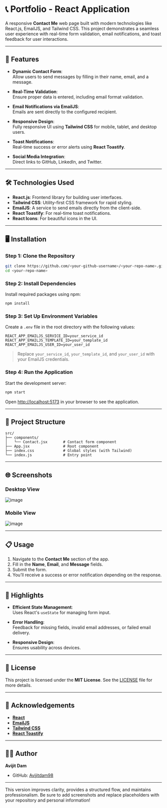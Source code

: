 

# 📞 Portfolio - React Application  

A responsive **Contact Me** web page built with modern technologies like React.js, EmailJS, and Tailwind CSS. This project demonstrates a seamless user experience with real-time form validation, email notifications, and toast feedback for user interactions.

---

## 🚀 Features  

- **Dynamic Contact Form**:  
  Allow users to send messages by filling in their name, email, and a message.  

- **Real-Time Validation**:  
  Ensure proper data is entered, including email format validation.  

- **Email Notifications via EmailJS**:  
  Emails are sent directly to the configured recipient.  

- **Responsive Design**:  
  Fully responsive UI using **Tailwind CSS** for mobile, tablet, and desktop users.  

- **Toast Notifications**:  
  Real-time success or error alerts using **React Toastify**.  

- **Social Media Integration**:  
  Direct links to GitHub, LinkedIn, and Twitter.  

---

## 🛠️ Technologies Used  

- **React.js**: Frontend library for building user interfaces.  
- **Tailwind CSS**: Utility-first CSS framework for rapid styling.  
- **EmailJS**: A service to send emails directly from the client-side.  
- **React Toastify**: For real-time toast notifications.  
- **React Icons**: For beautiful icons in the UI.  

---

## 🖥️ Installation  

### Step 1: Clone the Repository  
```bash  
git clone https://github.com/<your-github-username>/<your-repo-name>.git  
cd <your-repo-name>  
```  

### Step 2: Install Dependencies  
Install required packages using npm:  
```bash  
npm install  
```  

### Step 3: Set Up Environment Variables  
Create a `.env` file in the root directory with the following values:  
```plaintext  
REACT_APP_EMAILJS_SERVICE_ID=your_service_id  
REACT_APP_EMAILJS_TEMPLATE_ID=your_template_id  
REACT_APP_EMAILJS_USER_ID=your_user_id  
```  
> Replace `your_service_id`, `your_template_id`, and `your_user_id` with your EmailJS credentials.

### Step 4: Run the Application  
Start the development server:  
```bash  
npm start  
```  
Open [http://localhost:5173](http://localhost:5173) in your browser to see the application.

---

## 📂 Project Structure  

```plaintext  
src/  
├── components/  
│   └── Contact.jsx       # Contact form component  
├── App.jsx               # Root component  
├── index.css             # Global styles (with Tailwind)  
└── index.js              # Entry point  
```  

---

## 🌐 Screenshots  

### Desktop View  
![image](https://github.com/user-attachments/assets/0cf287a7-d7a0-4e48-bf17-2c0ed469151d)


### Mobile View  
![image](https://github.com/user-attachments/assets/51275000-d682-4e75-b6cd-a9a357fd7901)

---

## 📋 Usage  

1. Navigate to the **Contact Me** section of the app.  
2. Fill in the **Name**, **Email**, and **Message** fields.  
3. Submit the form.  
4. You’ll receive a success or error notification depending on the response.

---

## 🌟 Highlights  

- **Efficient State Management**:  
  Uses React's `useState` for managing form input.  

- **Error Handling**:  
  Feedback for missing fields, invalid email addresses, or failed email delivery.  

- **Responsive Design**:  
  Ensures usability across devices.  

---

## 📜 License  

This project is licensed under the **MIT License**. See the [LICENSE](./LICENSE) file for more details.

---

## 🙌 Acknowledgements  

- **[React](https://reactjs.org/)**  
- **[EmailJS](https://www.emailjs.com/)**  
- **[Tailwind CSS](https://tailwindcss.com/)**  
- **[React Toastify](https://fkhadra.github.io/react-toastify/)**  

---

## 👨‍💻 Author  

**Avijit Dam**  
- GitHub: [Avijitdam98](https://github.com/Avijitdam98)  
 

---

This version improves clarity, provides a structured flow, and maintains professionalism. Be sure to add screenshots and replace placeholders with your repository and personal information!
